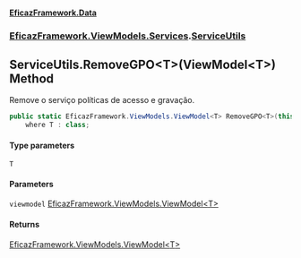 #### [EficazFramework.Data](EficazFrameworkData.md 'EficazFramework Data')
### [EficazFramework.ViewModels.Services](EficazFrameworkData.md#EficazFramework_ViewModels_Services 'EficazFramework.ViewModels.Services').[ServiceUtils](ServiceUtils.md 'EficazFramework.ViewModels.Services.ServiceUtils')
## ServiceUtils.RemoveGPO&lt;T&gt;(ViewModel&lt;T&gt;) Method
Remove o serviço políticas de acesso e gravação.  
```csharp
public static EficazFramework.ViewModels.ViewModel<T> RemoveGPO<T>(this EficazFramework.ViewModels.ViewModel<T> viewmodel)
    where T : class;
```
#### Type parameters
<a name='EficazFramework_ViewModels_Services_ServiceUtils_RemoveGPO_T_(EficazFramework_ViewModels_ViewModel_T_)_T'></a>
`T`  
  
#### Parameters
<a name='EficazFramework_ViewModels_Services_ServiceUtils_RemoveGPO_T_(EficazFramework_ViewModels_ViewModel_T_)_viewmodel'></a>
`viewmodel` [EficazFramework.ViewModels.ViewModel&lt;](ViewModel_T_.md 'EficazFramework.ViewModels.ViewModel&lt;T&gt;')[T](ServiceUtils_RemoveGPO_T_(ViewModel_T_).md#EficazFramework_ViewModels_Services_ServiceUtils_RemoveGPO_T_(EficazFramework_ViewModels_ViewModel_T_)_T 'EficazFramework.ViewModels.Services.ServiceUtils.RemoveGPO&lt;T&gt;(EficazFramework.ViewModels.ViewModel&lt;T&gt;).T')[&gt;](ViewModel_T_.md 'EficazFramework.ViewModels.ViewModel&lt;T&gt;')  
  
#### Returns
[EficazFramework.ViewModels.ViewModel&lt;](ViewModel_T_.md 'EficazFramework.ViewModels.ViewModel&lt;T&gt;')[T](ServiceUtils_RemoveGPO_T_(ViewModel_T_).md#EficazFramework_ViewModels_Services_ServiceUtils_RemoveGPO_T_(EficazFramework_ViewModels_ViewModel_T_)_T 'EficazFramework.ViewModels.Services.ServiceUtils.RemoveGPO&lt;T&gt;(EficazFramework.ViewModels.ViewModel&lt;T&gt;).T')[&gt;](ViewModel_T_.md 'EficazFramework.ViewModels.ViewModel&lt;T&gt;')  
